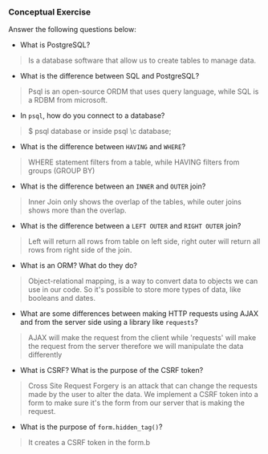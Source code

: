 ### Conceptual Exercise

Answer the following questions below:

- What is PostgreSQL?
>Is a database software that allow us to create tables to manage data.

- What is the difference between SQL and PostgreSQL?
>Psql is an open-source ORDM that uses query language, while SQL is a RDBM from microsoft.

- In `psql`, how do you connect to a database?
> $ psql database or inside psql \c database;

- What is the difference between `HAVING` and `WHERE`?
> WHERE statement filters from a table, while HAVING filters from groups (GROUP BY)

- What is the difference between an `INNER` and `OUTER` join?
> Inner Join only shows the overlap of the tables, while outer joins shows more than the overlap.

- What is the difference between a `LEFT OUTER` and `RIGHT OUTER` join?
> Left will return all rows from table on left side, right outer will return all rows from right side of the join.

- What is an ORM? What do they do?
> Object-relational mapping, is a way to convert data to objects we can use in our code. So it's possible to store more types of data, like booleans and dates.

- What are some differences between making HTTP requests using AJAX 
  and from the server side using a library like `requests`?
> AJAX will make the request from the client while 'requests' will make the request from the server therefore we will manipulate the data differently
- What is CSRF? What is the purpose of the CSRF token?
> Cross Site Request Forgery is an attack that can change the requests made by the user to alter the data. We implement a CSRF token into a form to make sure it's the form from our server that is making the request.

- What is the purpose of `form.hidden_tag()`?
> It creates a CSRF token in the form.b